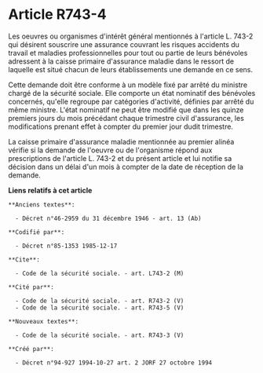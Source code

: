 # Article R743-4

Les oeuvres ou organismes d'intérêt général mentionnés à l'article L. 743-2 qui désirent souscrire une assurance couvrant les
risques accidents du travail et maladies professionnelles pour tout ou partie de leurs bénévoles adressent à la caisse
primaire d'assurance maladie dans le ressort de laquelle est situé chacun de leurs établissements une demande en ce sens.

Cette demande doit être conforme à un modèle fixé par arrêté du ministre chargé de la sécurité sociale. Elle comporte un état
nominatif des bénévoles concernés, qu'elle regroupe par catégories d'activité, définies par arrêté du même ministre. L'état
nominatif ne peut être modifié que dans les quinze premiers jours du mois précédant chaque trimestre civil d'assurance, les
modifications prenant effet à compter du premier jour dudit trimestre.

La caisse primaire d'assurance maladie mentionnée au premier alinéa vérifie si la demande de l'oeuvre ou de l'organisme
répond aux prescriptions de l'article L. 743-2 et du présent article et lui notifie sa décision dans un délai d'un mois à
compter de la date de réception de la demande.

**Liens relatifs à cet article**

	**Anciens textes**:

	  - Décret n°46-2959 du 31 décembre 1946 - art. 13 (Ab)

	**Codifié par**:

	  - Décret n°85-1353 1985-12-17

	**Cite**:

	  - Code de la sécurité sociale. - art. L743-2 (M)

	**Cité par**:

	  - Code de la sécurité sociale. - art. R743-2 (V)
	  - Code de la sécurité sociale. - art. R743-5 (V)

	**Nouveaux textes**:

	  - Code de la sécurité sociale. - art. R743-3 (V)

	**Créé par**:

	  - Décret n°94-927 1994-10-27 art. 2 JORF 27 octobre 1994
